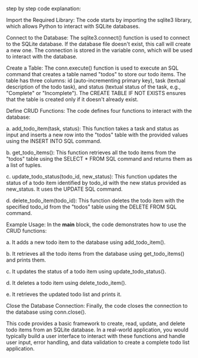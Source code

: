 step by step code explanation:

Import the Required Library: The code starts by importing the sqlite3 library, which allows Python to interact with SQLite databases.

Connect to the Database: The sqlite3.connect() function is used to connect to the SQLite database. If the database file doesn't exist, this call will create a new one. The connection is stored in the variable conn, which will be used to interact with the database.

Create a Table: The conn.execute() function is used to execute an SQL command that creates a table named "todos" to store our todo items. The table has three columns: id (auto-incrementing primary key), task (textual description of the todo task), and status (textual status of the task, e.g., "Complete" or "Incomplete"). The CREATE TABLE IF NOT EXISTS ensures that the table is created only if it doesn't already exist.

Define CRUD Functions: The code defines four functions to interact with the database:

a. add_todo_item(task, status): This function takes a task and status as input and inserts a new row into the "todos" table with the provided values using the INSERT INTO SQL command.

b. get_todo_items(): This function retrieves all the todo items from the "todos" table using the SELECT * FROM SQL command and returns them as a list of tuples.

c. update_todo_status(todo_id, new_status): This function updates the status of a todo item identified by todo_id with the new status provided as new_status. It uses the UPDATE SQL command.

d. delete_todo_item(todo_id): This function deletes the todo item with the specified todo_id from the "todos" table using the DELETE FROM SQL command.

Example Usage: In the __main__ block, the code demonstrates how to use the CRUD functions:

a. It adds a new todo item to the database using add_todo_item().

b. It retrieves all the todo items from the database using get_todo_items() and prints them.

c. It updates the status of a todo item using update_todo_status().

d. It deletes a todo item using delete_todo_item().

e. It retrieves the updated todo list and prints it.

Close the Database Connection: Finally, the code closes the connection to the database using conn.close().

This code provides a basic framework to create, read, update, and delete todo items from an SQLite database. In a real-world application, you would typically build a user interface to interact with these functions and handle user input, error handling, and data validation to create a complete todo list application.
